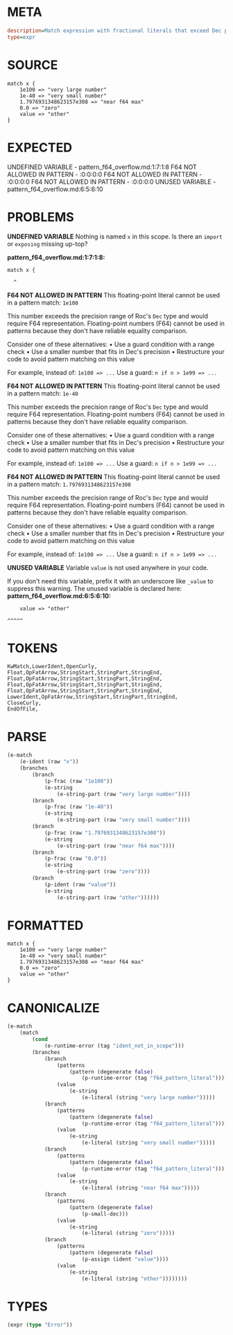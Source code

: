 # META
~~~ini
description=Match expression with fractional literals that exceed Dec precision
type=expr
~~~
# SOURCE
~~~roc
match x {
    1e100 => "very large number"
    1e-40 => "very small number"
    1.7976931348623157e308 => "near f64 max"
    0.0 => "zero"
    value => "other"
}
~~~
# EXPECTED
UNDEFINED VARIABLE - pattern_f64_overflow.md:1:7:1:8
F64 NOT ALLOWED IN PATTERN - :0:0:0:0
F64 NOT ALLOWED IN PATTERN - :0:0:0:0
F64 NOT ALLOWED IN PATTERN - :0:0:0:0
UNUSED VARIABLE - pattern_f64_overflow.md:6:5:6:10
# PROBLEMS
**UNDEFINED VARIABLE**
Nothing is named `x` in this scope.
Is there an `import` or `exposing` missing up-top?

**pattern_f64_overflow.md:1:7:1:8:**
```roc
match x {
```
      ^


**F64 NOT ALLOWED IN PATTERN**
This floating-point literal cannot be used in a pattern match: `1e100`

This number exceeds the precision range of Roc's `Dec` type and would require F64 representation. Floating-point numbers (F64) cannot be used in patterns because they don't have reliable equality comparison.

Consider one of these alternatives:
• Use a guard condition with a range check
• Use a smaller number that fits in Dec's precision
• Restructure your code to avoid pattern matching on this value

For example, instead of:
`1e100 => ...`
Use a guard:
`n if n > 1e99 => ...`

**F64 NOT ALLOWED IN PATTERN**
This floating-point literal cannot be used in a pattern match: `1e-40`

This number exceeds the precision range of Roc's `Dec` type and would require F64 representation. Floating-point numbers (F64) cannot be used in patterns because they don't have reliable equality comparison.

Consider one of these alternatives:
• Use a guard condition with a range check
• Use a smaller number that fits in Dec's precision
• Restructure your code to avoid pattern matching on this value

For example, instead of:
`1e100 => ...`
Use a guard:
`n if n > 1e99 => ...`

**F64 NOT ALLOWED IN PATTERN**
This floating-point literal cannot be used in a pattern match: `1.7976931348623157e308`

This number exceeds the precision range of Roc's `Dec` type and would require F64 representation. Floating-point numbers (F64) cannot be used in patterns because they don't have reliable equality comparison.

Consider one of these alternatives:
• Use a guard condition with a range check
• Use a smaller number that fits in Dec's precision
• Restructure your code to avoid pattern matching on this value

For example, instead of:
`1e100 => ...`
Use a guard:
`n if n > 1e99 => ...`

**UNUSED VARIABLE**
Variable `value` is not used anywhere in your code.

If you don't need this variable, prefix it with an underscore like `_value` to suppress this warning.
The unused variable is declared here:
**pattern_f64_overflow.md:6:5:6:10:**
```roc
    value => "other"
```
    ^^^^^


# TOKENS
~~~zig
KwMatch,LowerIdent,OpenCurly,
Float,OpFatArrow,StringStart,StringPart,StringEnd,
Float,OpFatArrow,StringStart,StringPart,StringEnd,
Float,OpFatArrow,StringStart,StringPart,StringEnd,
Float,OpFatArrow,StringStart,StringPart,StringEnd,
LowerIdent,OpFatArrow,StringStart,StringPart,StringEnd,
CloseCurly,
EndOfFile,
~~~
# PARSE
~~~clojure
(e-match
	(e-ident (raw "x"))
	(branches
		(branch
			(p-frac (raw "1e100"))
			(e-string
				(e-string-part (raw "very large number"))))
		(branch
			(p-frac (raw "1e-40"))
			(e-string
				(e-string-part (raw "very small number"))))
		(branch
			(p-frac (raw "1.7976931348623157e308"))
			(e-string
				(e-string-part (raw "near f64 max"))))
		(branch
			(p-frac (raw "0.0"))
			(e-string
				(e-string-part (raw "zero"))))
		(branch
			(p-ident (raw "value"))
			(e-string
				(e-string-part (raw "other"))))))
~~~
# FORMATTED
~~~roc
match x {
	1e100 => "very large number"
	1e-40 => "very small number"
	1.7976931348623157e308 => "near f64 max"
	0.0 => "zero"
	value => "other"
}
~~~
# CANONICALIZE
~~~clojure
(e-match
	(match
		(cond
			(e-runtime-error (tag "ident_not_in_scope")))
		(branches
			(branch
				(patterns
					(pattern (degenerate false)
						(p-runtime-error (tag "f64_pattern_literal"))))
				(value
					(e-string
						(e-literal (string "very large number")))))
			(branch
				(patterns
					(pattern (degenerate false)
						(p-runtime-error (tag "f64_pattern_literal"))))
				(value
					(e-string
						(e-literal (string "very small number")))))
			(branch
				(patterns
					(pattern (degenerate false)
						(p-runtime-error (tag "f64_pattern_literal"))))
				(value
					(e-string
						(e-literal (string "near f64 max")))))
			(branch
				(patterns
					(pattern (degenerate false)
						(p-small-dec)))
				(value
					(e-string
						(e-literal (string "zero")))))
			(branch
				(patterns
					(pattern (degenerate false)
						(p-assign (ident "value"))))
				(value
					(e-string
						(e-literal (string "other"))))))))
~~~
# TYPES
~~~clojure
(expr (type "Error"))
~~~
